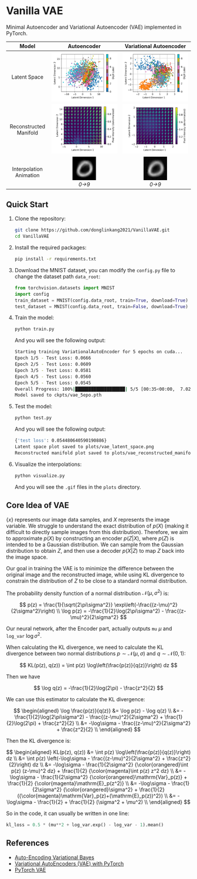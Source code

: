 # Vanilla VAE

Minimal Autoencoder and Variational Autoencoder (VAE) implemented in PyTorch.

| Model | Autoencoder | Variational Autoencoder |
| :---: | :----------: | :---------------------: |
| Latent Space | ![Autoencoder Latent Space](plots/ae_latent_space.png) | ![VAE Latent Space](plots/vae_latent_space.png) |
| Reconstructed Manifold | ![Autoencoder Reconstructed Manifold](plots/ae_reconstructed_manifold.png) | ![VAE Reconstructed Manifold](plots/vae_reconstructed_manifold.png) |
| Interpolation Animation | ![Autoencoder Animation](plots/ae.gif)</br>*0→9* | ![VAE Animation](plots/vae.gif)</br>*0→9* |

## Quick Start

1. Clone the repository:
    ```bash
    git clone https://github.com/donglinkang2021/VanillaVAE.git
    cd VanillaVAE
    ```

2. Install the required packages:
    ```bash
    pip install -r requirements.txt
    ```

3. Download the MNIST dataset, you can modify the `config.py` file to change the dataset path `data_root`:
    ```python
    from torchvision.datasets import MNIST
    import config
    train_dataset = MNIST(config.data_root, train=True, download=True)
    test_dataset = MNIST(config.data_root, train=False, download=True)
    ```

4. Train the model:
    ```bash
    python train.py
    ```

    And you will see the following output:

    ```bash
    Starting training VariationalAutoEncoder for 5 epochs on cuda...
    Epoch 1/5 - Test Loss: 0.0666
    Epoch 2/5 - Test Loss: 0.0609
    Epoch 3/5 - Test Loss: 0.0581
    Epoch 4/5 - Test Loss: 0.0560
    Epoch 5/5 - Test Loss: 0.0545
    Overall Progress: 100%|███████████████████| 5/5 [00:35<00:00,  7.02s/it, test loss=0.0545]
    Model saved to ckpts/vae_5epo.pth
    ```

5. Test the model:
    ```bash
    python test.py
    ```
    
    And you will see the following output:

    ```bash
    {'test loss': 0.054480640590190886}                                       
    Latent space plot saved to plots/vae_latent_space.png                     
    Reconstructed manifold plot saved to plots/vae_reconstructed_manifold.png 
    ```

6. Visualize the interpolations:
    ```bash
    python visualize.py
    ```

    And you will see the `.gif` files in the `plots` directory.


## Core Idea of VAE

$\{x\}$ represents our image data samples, and $X$ represents the image variable. We struggle to understand the exact distribution of $p(X)$ (making it difficult to directly sample images from this distribution). Therefore, we aim to approximate $p(X)$ by constructing an encoder $p(Z|X)$, where $p(Z)$ is intended to be a Gaussian distribution. We can sample from the Gaussian distribution to obtain $Z$, and then use a decoder $p(X|Z)$ to map $Z$ back into the image space.

Our goal in training the VAE is to minimize the difference between the original image and the reconstructed image, while using KL divergence to constrain the distribution of $Z$ to be close to a standard normal distribution.

The probability density function of a normal distribution $\mathcal{N}(\mu, \sigma^2)$ is:

$$
p(z) = \frac{1}{\sqrt{2\pi\sigma^2}} \exp\left(-\frac{(z-\mu)^2}{2\sigma^2}\right) \\
\log p(z) = -\frac{1}{2}\log(2\pi\sigma^2) - \frac{(z-\mu)^2}{2\sigma^2}
$$

Our neural network, after the Encoder part, actually outputs `mu` $\mu$ and `log_var` $\log \sigma^2$.

When calculating the KL divergence, we need to calculate the KL divergence between two normal distributions $p\sim \mathcal{N}(\mu, \sigma)$ and $q\sim \mathcal{N}(0,1)$:

$$
KL(p(z), q(z)) = \int p(z) \log\left(\frac{p(z)}{q(z)}\right) dz
$$

Then we have

$$
\log q(z) = -\frac{1}{2}\log(2\pi) - \frac{z^2}{2}
$$

We can use this estimator to calculate the KL divergence:

$$
\begin{aligned}
\log \frac{p(z)}{q(z)} &= \log p(z) - \log q(z) \\
&= -\frac{1}{2}\log(2\pi\sigma^2) - \frac{(z-\mu)^2}{2\sigma^2} + \frac{1}{2}\log(2\pi) + \frac{z^2}{2} \\
&= -\log\sigma - \frac{(z-\mu)^2}{2\sigma^2} + \frac{z^2}{2} \\
\end{aligned}
$$

Then the KL divergence is:

$$
\begin{aligned}
KL(p(z), q(z)) &= \int p(z) \log\left(\frac{p(z)}{q(z)}\right) dz \\
&= \int p(z) \left(-\log\sigma - \frac{(z-\mu)^2}{2\sigma^2} + \frac{z^2}{2}\right) dz \\
&= -\log\sigma - \frac{1}{2\sigma^2} {\color{orangered}\int p(z) (z-\mu)^2 dz} + \frac{1}{2} {\color{magenta}\int p(z) z^2 dz} \\
&= -\log\sigma - \frac{1}{2\sigma^2} {\color{orangered}\mathrm{Var}_p(z)} + \frac{1}{2} {\color{magenta}\mathrm{E}_p(z^2)} \\
&= -\log\sigma - \frac{1}{2\sigma^2} {\color{orangered}\sigma^2} + \frac{1}{2} ({\color{magenta}\mathrm{Var}_p(z)+(\mathrm{E}_p(z))^2}) \\
&= -\log\sigma - \frac{1}{2} + \frac{1}{2} (\sigma^2 + \mu^2) \\
\end{aligned}
$$

So in the code, it can usually be written in one line:

```python
kl_loss = 0.5 * (mu**2 + log_var.exp() - log_var - 1).mean()
```

## References

- [Auto-Encoding Variational Bayes](https://arxiv.org/pdf/1312.6114)
- [Variational AutoEncoders (VAE) with PyTorch](https://avandekleut.github.io/vae/)
- [PyTorch VAE](https://github.com/AntixK/PyTorch-VAE/)